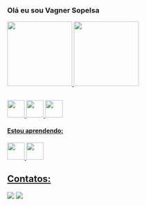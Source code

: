 ### Olá eu sou Vagner Sopelsa

<div>
<a href="https://github.com/VagnerSopelsa">
<img loading="lazy" height="150em" src="https://github-readme-stats.vercel.app/api/top-langs/?username=vagner-hinc&layout=compact&langs_count=7&theme=dracula"/> 
<img loading="lazy" height="150em" src="https://github-readme-stats.vercel.app/api?username=vagner-hinc&show_icons=true&theme=dracula&include_all_commits=true&count_private=true"/>
</div>

##

<img loading="lazy" src="https://cdn.jsdelivr.net/gh/devicons/devicon/icons/oracle/oracle-original.svg" width="40" height="40"/> <img loading="lazy" src="https://cdn.jsdelivr.net/gh/devicons/devicon/icons/postgresql/postgresql-original.svg" width="40" height="40"/>  <img loading="lazy" src="https://cdn.jsdelivr.net/gh/devicons/devicon/icons/git/git-original.svg" width="40" height="40"/>  

#### Estou aprendendo:
<img loading="lazy" src="https://cdn.jsdelivr.net/gh/devicons/devicon/icons/python/python-original.svg" width="40" height="40"/> <img loading="lazy" src="https://cdn.jsdelivr.net/gh/devicons/devicon/icons/java/java-original.svg" width="40" height="40"/>

## Contatos:

<div>

<a href = "mailto:vagnersopelsa@gmail.com"><img loading="lazy" src="https://img.shields.io/badge/Gmail-D14836?style=for-the-badge&logo=gmail&logoColor=white" target="_blank"></a>
<a href="https://www.linkedin.com/in/vagner-sopelsa-9898a012b" target="_blank"><img loading="lazy" src="https://img.shields.io/badge/-LinkedIn-%230077B5?style=for-the-badge&logo=linkedin&logoColor=white" target="_blank"></a>   
</div>
          
       
           
          
 
          
            
          
